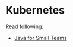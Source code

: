 # Kubernetes

Read following:

- [Java for Small Teams](https://ncrcoe.gitbooks.io/java-for-small-teams/content/)
